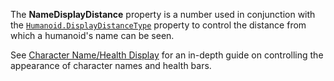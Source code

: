 The **NameDisplayDistance** property is a number used in conjunction with
the [`Humanoid.DisplayDistanceType`](https://create.roblox.com/docs/reference/engine/classes/Humanoid#DisplayDistanceType) property to control the distance
from which a humanoid's name can be seen.

See
[Character Name/Health Display](https://create.roblox.com/docs/characters/name-health-display)
for an in-depth guide on controlling the appearance of character names and
health bars.